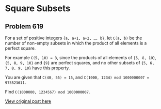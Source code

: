 # Square Subsets

## Problem 619

For a set of positive integers `{a, a+1, a+2, …, b}`, let `C(a, b)` be the number of non-empty subsets in which the product of all elements is a perfect square.

For example `C(5, 10) = 3`, since the products of all elements of `{5, 8, 10}`, `{5, 8, 9, 10}` and `{9}` are perfect squares, and no other subsets of `{5, 6, 7, 8, 9, 10}` have this property.

You are given that `C(40, 55) = 15`, and `C(1000, 1234) mod 1000000007 = 975523611`.

Find `C(1000000, 1234567) mod 1000000007`.

[View original post here](https://projecteuler.net/problem=619)